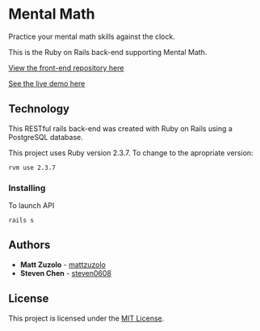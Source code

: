 # Mental Math

Practice your mental math skills against the clock.

This is the Ruby on Rails back-end supporting Mental Math.

[View the front-end repository here](https://github.com/mattzuzolo/mental-math)

[See the live demo here](https://mattzuzolo.github.io/mental-math/)

## Technology

This RESTful rails back-end was created with Ruby on Rails using a PostgreSQL database.

This project uses Ruby version 2.3.7. To change to the apropriate version: 

```
rvm use 2.3.7 
```

### Installing

To launch API

```
rails s
```

## Authors

* **Matt Zuzolo** - [mattzuzolo](https://mattzuzolo.github.io/)
* **Steven Chen** - [steven0608](https://github.com/steven0608)

 ## License 
 
 This project is licensed under the [MIT License](https://opensource.org/licenses/MIT).
